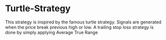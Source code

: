 # Turtle-Strategy
This strategy is inspired by the famous turtle strategy. Signals are generated when the price break previous high or low. A trailing stop loss strategy is done by simply applying Average True Range
